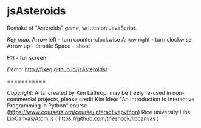 jsAsteroids
===========

Remake of "Asteroids" game, written on JavaScript.

*Key map:*
Arrow left	- turn counter-clockwise
Arrow right - turn clockwise
Arrow up	- throttle
Space		- shoot

F11			- full screen

*Demo:*
http://fixeg.github.io/jsAsteroids/

===========

*Copyright:*
Arts: created by Kim Lathrop, may be freely re-used in non-commercial projects, please credit Kim
Idea: "An Introduction to Interactive Programming in Python" course (https://www.coursera.org/course/interactivepython) Rice university
Libs: LibCanvas/Atom.js ( https://github.com/theshock/libcanvas )
